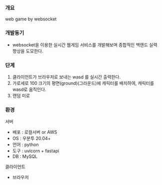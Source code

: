 ### 개요
web game by websocket

### 개발동기
- websocket을 이용한 실시간 웹게임 서비스를 개발해보며 종합적인 백앤드 실력 향상을 도모한다.

### 단계
1. 클라이언트가 브라우저로 보내는 wasd 를 실시간 출력한다.
2. 가로세로 100 크기의 평면(ground)(그라운드)에 캐릭터를 배치하여, 캐릭터를 wasd로 움직인다.
3. 랜덤 미로

### 환경
서버
- 배포 : 로컬서버 or AWS
- OS : 우분투 20.04+
- 언어 : python
- 도구 : uvicorn + fastapi
- DB : MySQL

클라이언트
- 브라우저
